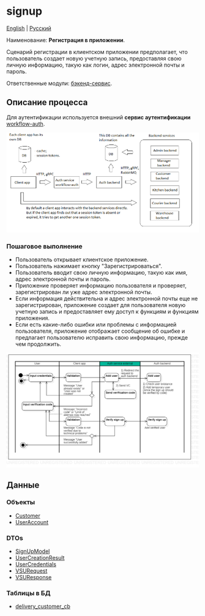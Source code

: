 # signup

[English](signup.md) | [Русский](signup.ru.md)

Наименование: **Регистрация в приложении**.

Сценарий регистрации в клиентском приложении предполагает, что пользователь создает новую учетную запись, предоставляя свою личную информацию, такую как логин, адрес электронной почты и пароль.

Ответственные модули: [бэкенд-сервис](../../backend/authbackend.md).

## Описание процесса

Для аутентификации используется внешний **сервис аутентификации** [workflow-auth](https://github.com/alexeysp11/workflow-auth).

![authentication](../../img/authentication.png)

### Пошаговое выполнение 

- Пользователь открывает клиентское приложение.
- Пользователь нажимает кнопку "Зарегистрироваться".
- Пользователь вводит свою личную информацию, такую как имя, адрес электронной почты и пароль.
- Приложение проверяет информацию пользователя и проверяет, зарегистрирован ли уже адрес электронной почты.
- Если информация действительна и адрес электронной почты еще не зарегистрирован, приложение создает для пользователя новую учетную запись и предоставляет ему доступ к функциям и функциям приложения.
- Если есть какие-либо ошибки или проблемы с информацией пользователя, приложение отображает сообщение об ошибке и предлагает пользователю исправить свою информацию, прежде чем продолжить.

![flowchart-signup](https://github.com/alexeysp11/workflow-auth/raw/main/docs/img/flowchart-signup.png)

## Данные

### Объекты 

- [Customer](https://github.com/alexeysp11/workflow-lib/blob/main/src/Models/Business/Customers/Customer.cs)
- [UserAccount](https://github.com/alexeysp11/workflow-lib/blob/main/src/Models/Business/InformationSystem/UserAccount.cs)

### DTOs

- [SignUpModel](https://github.com/alexeysp11/workflow-auth/blob/main/docs/models/NetworkParameters/SignUpModel.md)
- [UserCreationResult](https://github.com/alexeysp11/workflow-auth/blob/main/docs/models/NetworkParameters/UserCreationResult.md)
- [UserCredentials](https://github.com/alexeysp11/workflow-auth/blob/main/docs/models/NetworkParameters/UserCredentials.md)
- [VSURequest](https://github.com/alexeysp11/workflow-auth/blob/main/docs/models/NetworkParameters/VSURequest.md)
- [VSUResponse](https://github.com/alexeysp11/workflow-auth/blob/main/docs/models/NetworkParameters/VSUResponse.md)

### Таблицы в БД

- [delivery_customer_cb](../../dbtables/customer/delivery_customer_cb.md)
